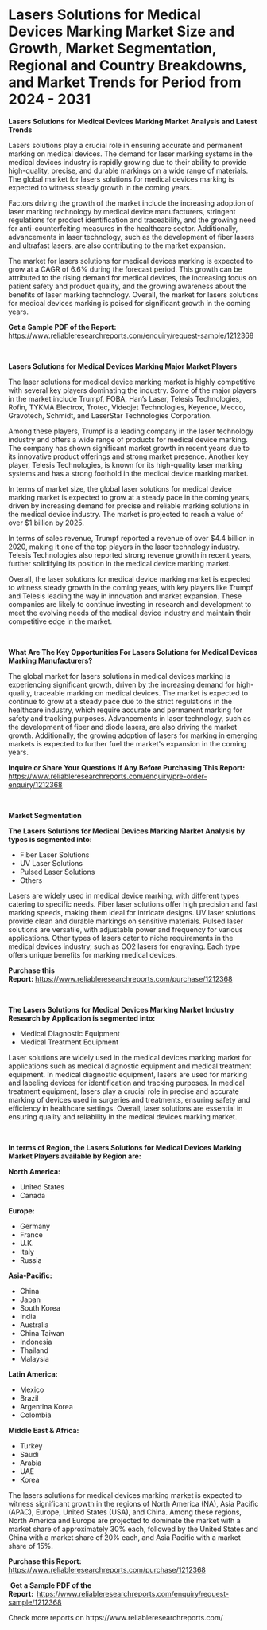 <p><h1>Lasers Solutions for Medical Devices Marking Market Size and Growth, Market Segmentation, Regional and Country Breakdowns, and Market Trends for Period from 2024 -  2031</h1></p><p><strong>Lasers Solutions for Medical Devices Marking Market Analysis and Latest Trends</strong></p>
<p><p>Lasers solutions play a crucial role in ensuring accurate and permanent marking on medical devices. The demand for laser marking systems in the medical devices industry is rapidly growing due to their ability to provide high-quality, precise, and durable markings on a wide range of materials. The global market for lasers solutions for medical devices marking is expected to witness steady growth in the coming years.</p><p>Factors driving the growth of the market include the increasing adoption of laser marking technology by medical device manufacturers, stringent regulations for product identification and traceability, and the growing need for anti-counterfeiting measures in the healthcare sector. Additionally, advancements in laser technology, such as the development of fiber lasers and ultrafast lasers, are also contributing to the market expansion.</p><p>The market for lasers solutions for medical devices marking is expected to grow at a CAGR of 6.6% during the forecast period. This growth can be attributed to the rising demand for medical devices, the increasing focus on patient safety and product quality, and the growing awareness about the benefits of laser marking technology. Overall, the market for lasers solutions for medical devices marking is poised for significant growth in the coming years.</p></p>
<p><strong>Get a Sample PDF of the Report:&nbsp;</strong> <a href="https://www.reliableresearchreports.com/enquiry/request-sample/1212368">https://www.reliableresearchreports.com/enquiry/request-sample/1212368</a></p>
<p>&nbsp;</p>
<p><strong>Lasers Solutions for Medical Devices Marking Major Market Players</strong></p>
<p><p>The laser solutions for medical device marking market is highly competitive with several key players dominating the industry. Some of the major players in the market include Trumpf, FOBA, Han’s Laser, Telesis Technologies, Rofin, TYKMA Electrox, Trotec, Videojet Technologies, Keyence, Mecco, Gravotech, Schmidt, and LaserStar Technologies Corporation.</p><p>Among these players, Trumpf is a leading company in the laser technology industry and offers a wide range of products for medical device marking. The company has shown significant market growth in recent years due to its innovative product offerings and strong market presence. Another key player, Telesis Technologies, is known for its high-quality laser marking systems and has a strong foothold in the medical device marking market.</p><p>In terms of market size, the global laser solutions for medical device marking market is expected to grow at a steady pace in the coming years, driven by increasing demand for precise and reliable marking solutions in the medical device industry. The market is projected to reach a value of over $1 billion by 2025.</p><p>In terms of sales revenue, Trumpf reported a revenue of over $4.4 billion in 2020, making it one of the top players in the laser technology industry. Telesis Technologies also reported strong revenue growth in recent years, further solidifying its position in the medical device marking market.</p><p>Overall, the laser solutions for medical device marking market is expected to witness steady growth in the coming years, with key players like Trumpf and Telesis leading the way in innovation and market expansion. These companies are likely to continue investing in research and development to meet the evolving needs of the medical device industry and maintain their competitive edge in the market.</p></p>
<p>&nbsp;</p>
<p><strong>What Are The Key Opportunities For Lasers Solutions for Medical Devices Marking Manufacturers?</strong></p>
<p><p>The global market for lasers solutions in medical devices marking is experiencing significant growth, driven by the increasing demand for high-quality, traceable marking on medical devices. The market is expected to continue to grow at a steady pace due to the strict regulations in the healthcare industry, which require accurate and permanent marking for safety and tracking purposes. Advancements in laser technology, such as the development of fiber and diode lasers, are also driving the market growth. Additionally, the growing adoption of lasers for marking in emerging markets is expected to further fuel the market's expansion in the coming years.</p></p>
<p><strong>Inquire or Share Your Questions If Any Before Purchasing This Report:</strong> <a href="https://www.reliableresearchreports.com/enquiry/pre-order-enquiry/1212368">https://www.reliableresearchreports.com/enquiry/pre-order-enquiry/1212368</a></p>
<p>&nbsp;</p>
<p><strong>Market Segmentation</strong></p>
<p><strong>The Lasers Solutions for Medical Devices Marking Market Analysis by types is segmented into:</strong></p>
<p><ul><li>Fiber Laser Solutions</li><li>UV Laser Solutions</li><li>Pulsed Laser Solutions</li><li>Others</li></ul></p>
<p><p>Lasers are widely used in medical device marking, with different types catering to specific needs. Fiber laser solutions offer high precision and fast marking speeds, making them ideal for intricate designs. UV laser solutions provide clean and durable markings on sensitive materials. Pulsed laser solutions are versatile, with adjustable power and frequency for various applications. Other types of lasers cater to niche requirements in the medical devices industry, such as CO2 lasers for engraving. Each type offers unique benefits for marking medical devices.</p></p>
<p><strong>Purchase this Report:&nbsp;</strong><a href="https://www.reliableresearchreports.com/purchase/1212368">https://www.reliableresearchreports.com/purchase/1212368</a></p>
<p>&nbsp;</p>
<p><strong>The Lasers Solutions for Medical Devices Marking Market Industry Research by Application is segmented into:</strong></p>
<p><ul><li>Medical Diagnostic Equipment</li><li>Medical Treatment Equipment</li></ul></p>
<p><p>Laser solutions are widely used in the medical devices marking market for applications such as medical diagnostic equipment and medical treatment equipment. In medical diagnostic equipment, lasers are used for marking and labeling devices for identification and tracking purposes. In medical treatment equipment, lasers play a crucial role in precise and accurate marking of devices used in surgeries and treatments, ensuring safety and efficiency in healthcare settings. Overall, laser solutions are essential in ensuring quality and reliability in the medical devices marking market.</p></p>
<p>&nbsp;</p>
<p><strong>In terms of Region, the Lasers Solutions for Medical Devices Marking Market Players available by Region are:</strong></p>
<p>
    <p> <strong> North America: </strong>
        <ul>
            <li>United States</li>
            <li>Canada</li>
        </ul>
        </p> 
    <p> <strong> Europe: </strong>
        <ul>
            <li>Germany</li>
            <li>France</li>
            <li>U.K.</li>
            <li>Italy</li>
            <li>Russia</li>
        </ul>
        </p> 
    <p> <strong> Asia-Pacific: </strong>
        <ul>
            <li>China</li>
            <li>Japan</li>
            <li>South Korea</li>
            <li>India</li>
            <li>Australia</li>
            <li>China Taiwan</li>
            <li>Indonesia</li>
            <li>Thailand</li>
            <li>Malaysia</li>
        </ul>
        </p> 
    <p> <strong> Latin America: </strong>
        <ul>
            <li>Mexico</li>
            <li>Brazil</li>
            <li>Argentina Korea</li>
            <li>Colombia</li>
        </ul>
        </p> 
    <p> <strong> Middle East & Africa: </strong>
        <ul>
            <li>Turkey</li>
            <li>Saudi</li>
            <li>Arabia</li>
            <li>UAE</li>
            <li>Korea</li>
        </ul>
    </p>
    </p>
<p><p>The lasers solutions for medical devices marking market is expected to witness significant growth in the regions of North America (NA), Asia Pacific (APAC), Europe, United States (USA), and China. Among these regions, North America and Europe are projected to dominate the market with a market share of approximately 30% each, followed by the United States and China with a market share of 20% each, and Asia Pacific with a market share of 15%.</p></p>
<p><strong>Purchase this Report: </strong><a href="https://www.reliableresearchreports.com/purchase/1212368">https://www.reliableresearchreports.com/purchase/1212368</a></p>
<p>&nbsp;<strong>Get a Sample PDF of the Report:&nbsp;&nbsp;</strong><a href="https://www.reliableresearchreports.com/enquiry/request-sample/1212368">https://www.reliableresearchreports.com/enquiry/request-sample/1212368</a></p>
<p><strong></strong></p>
<p>Check more reports on https://www.reliableresearchreports.com/</p>